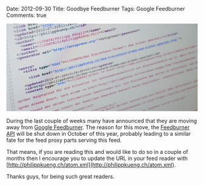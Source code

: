 Date: 2012-09-30
Title: Goodbye Feedburner
Tags: Google Feedburner
Comments: true

![RSS Feed](/images/DSC_7186.jpg)

During the last couple of weeks many have announced that they are moving away from [Google Feedburner](http://feedburner.com).  The reason for this move, the [Feedburner API](https://developers.google.com/feedburner/) will be shut down in October of this year, probably leading to a similar fate for the feed proxy parts serving this feed.

That means, if you are reading this and would like to do so in a couple of months then I encourage you to update the URL in your feed reader with [http://philippkueng.ch/atom.xml](http://philippkueng.ch/atom.xml).

Thanks guys, for being such great readers.
